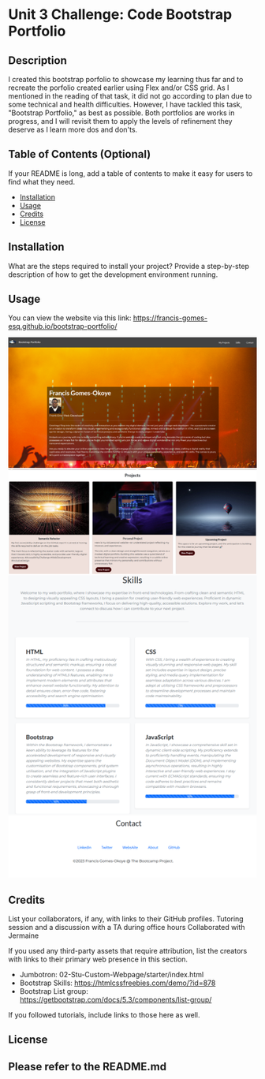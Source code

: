 # Unit 3 Challenge: Code Bootstrap Portfolio

## Description

I created this bootstrap porfolio to showcase my learning thus far and to recreate the porfolio created earlier using Flex and/or CSS grid. As I mentioned in the reading of that task, it did not go according to plan due to some technical and health difficulties. However, I have tackled this task, "Bootstrap Portfolio," as best as possible. Both portfolios are works in progress, and I will revisit them to apply the levels of refinement they deserve as I learn more dos and don'ts.

## Table of Contents (Optional)

If your README is long, add a table of contents to make it easy for users to find what they need.

-   [Installation](#installation)
-   [Usage](#usage)
-   [Credits](#credits)
-   [License](#license)

## Installation

What are the steps required to install your project? Provide a step-by-step description of how to get the development environment running.

## Usage

You can view the website via this link: https://francis-gomes-esq.github.io/bootstrap-portfolio/

![alt text](assets/images/about.png) ![alt text](assets/images/projects.png) ![alt text](assets/images/skills.png) ![alt text](assets/images/contact.png)

## Credits

List your collaborators, if any, with links to their GitHub profiles. Tutoring session and a discussion with a TA during office hours Collaborated with Jermaine

If you used any third-party assets that require attribution, list the creators with links to their primary web presence in this section.

-   Jumbotron: 02-Stu-Custom-Webpage/starter/index.html
-   Bootstrap Skills: https://htmlcssfreebies.com/demo/?id=878
-   Bootstrap List group: https://getbootstrap.com/docs/5.3/components/list-group/

If you followed tutorials, include links to those here as well.

## License

## Please refer to the README.md
